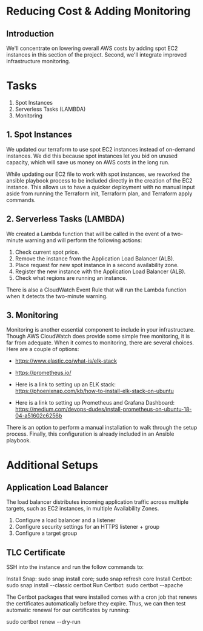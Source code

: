 # Reducing Cost & Adding Monitoring

## Introduction

We'll concentrate on lowering overall AWS costs by adding spot EC2 instances in this section of the project. 
Second, we'll integrate improved infrastructure monitoring.

# Tasks
1. Spot Instances
2. Serverless Tasks (LAMBDA)
3. Monitoring

## 1. Spot Instances

We updated our terraform to use spot EC2 instances instead of on-demand instances.
We did this because spot instances let you bid on unused capacity, which will save us money on AWS costs in the long run.

While updating our EC2 file to work with spot instances, we reworked the ansible playbook process to be included directly in the creation of the EC2 instance. This allows us to have a quicker deployment with no manual input aside from running the Terraform init, Terraform plan, and Terraform apply commands. 

## 2. Serverless Tasks (LAMBDA)

We created a Lambda function that will be called in the event of a two-minute warning and will perform the following actions:

1. Check current spot price.
2. Remove the instance from the Application Load Balancer (ALB).
3. Place request for new spot instance in a second availability zone.
4. Register the new instance with the Application Load Balancer (ALB).
5. Check what regions are running an instance.

There is also a CloudWatch Event Rule that will run the Lambda function when it detects the two-minute warning.

## 3. Monitoring

Monitoring is another essential component to include in your infrastructure. 
Though AWS CloudWatch does provide some simple free monitoring, it is far from adequate.
When it comes to monitoring, there are several choices. Here are a couple of options:

* https://www.elastic.co/what-is/elk-stack
* https://prometheus.io/
* Here is a link to setting up an ELK stack: https://phoenixnap.com/kb/how-to-install-elk-stack-on-ubuntu

* Here is a link to setting up Prometheus and Grafana Dashboard:
https://medium.com/devops-dudes/install-prometheus-on-ubuntu-18-04-a51602c6256b

There is an option to perform a manual installation to walk through the setup process. 
Finally, this configuration is already included in an Ansible playbook.

# Additional Setups

## Application Load Balancer

The load balancer distributes incoming application traffic across multiple targets, such as EC2 instances, in multiple Availability Zones.
 
 1. Configure a load balancer and a listener
 2. Configure security settings for an HTTPS listener + group
 3. Configure a target group

## TLC Certificate

SSH into the instance and run the follow commands to:

Install Snap: sudo snap install core; sudo snap refresh core
Install Certbot: sudo snap install --classic certbot 
Run Certbot: sudo certbot --apache

The Certbot packages that were installed comes with a cron job that renews the certificates automatically before they expire. Thus, we can then test automatic renewal for our certificates by running:

sudo certbot renew --dry-run

